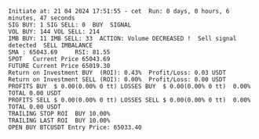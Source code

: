     Initiate at: 21 04 2024 17:51:55 - cet  Run: 0 days, 0 hours, 6 minutes, 47 seconds
    SIG BUY: 1 SIG SELL: 0  BUY  SIGNAL
    VOL BUY: 144 VOL SELL: 214
    IMB BUY: 11 IMB SELL: 33  ACTION: Volume DECREASED !  Sell signal detected  SELL IMBALANCE
    SMA : 65043.69     RSI: 81.55
    SPOT   Current Price 65043.69
    FUTURE Current Price 65019.30
    Return on Investment BUY  (ROI): 0.43%  Profit/Loss: 0.03 USDT
    Return on Investment SELL (ROI): 0.00%  Profit/Loss: 0.00 USDT
    PROFITS BUY  $ 0.00(0.00% 0 tt) LOSSES BUY  $ 0.00(0.00% 0 tt)  0.00%  TOTAL 0.00 USDT
    PROFITS SELL $ 0.00(0.00% 0 tt) LOSSES SELL $ 0.00(0.00% 0 tt)  0.00%  TOTAL 0.00 USDT
    TRAILING STOP ROI  BUY 10.00%
    TRAILING LAST ROI  BUY 10.00%
    OPEN BUY BTCUSDT Entry Price: 65033.40
